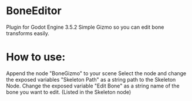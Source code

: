 # BoneEditor
Plugin for Godot Engine 3.5.2
Simple Gizmo so you can edit bone transforms easily.

# How to use:
Append the node "BoneGizmo" to your scene
Select the node and change the exposed variables "Skeleton Path" as a string path to the Skeleton Node.
Change the exposed variable "Edit Bone" as a string name of the bone you want to edit. (Listed in the Skeleton node)
